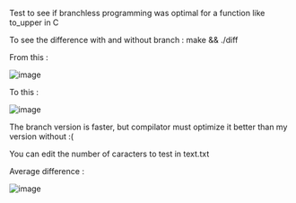 Test to see if branchless programming was optimal for a function like to_upper in C

To see the difference with and without branch :
make && ./diff

From this :

![image](https://github.com/bac0nb0yy/branchless_test/assets/85128494/ae9f7a56-a234-4ff5-914a-892809e15bc6)

To this :

![image](https://github.com/bac0nb0yy/branchless_test/assets/85128494/06f3ebad-f4d9-4f41-b7f4-c0519c7cb2f7)

The branch version is faster, but compilator must optimize it better than my version without :(

You can edit the number of caracters to test in text.txt

Average difference :

![image](https://github.com/bac0nb0yy/branchless_test/assets/85128494/ca5da7fc-27ea-45a3-96f4-019501ed6d1c)
